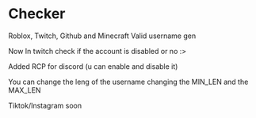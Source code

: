 # Checker
Roblox, Twitch, Github and Minecraft Valid username gen

Now In twitch check if the account is disabled or no :>

Added RCP for discord (u can enable and disable it)

You can change the leng of the username changing the MIN_LEN and the MAX_LEN


Tiktok/Instagram soon
